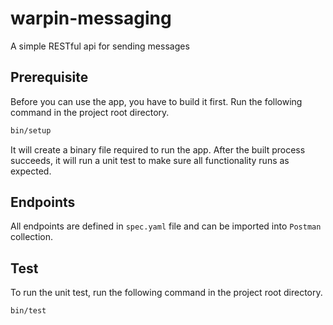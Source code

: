 # warpin-messaging

A simple RESTful api for sending messages

## Prerequisite

Before you can use the app, you have to build it first. Run the following command in the project root directory. 
```bash
bin/setup
```
It will create a binary file required to run the app. After the built process succeeds, it will run a unit test to make sure all functionality runs as expected. 

## Endpoints
All endpoints are defined in ```spec.yaml``` file and can be imported into ```Postman``` collection.

## Test
To run the unit test, run the following command in the project root directory. 
```bash
bin/test
```